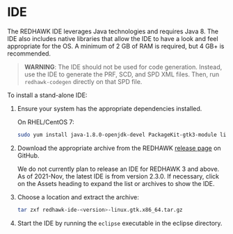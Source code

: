# IDE

The REDHAWK IDE leverages Java technologies and requires Java 8. The IDE also includes native libraries that allow the IDE to have a look and feel appropriate for the OS. A minimum of 2 GB of RAM is required, but 4 GB+ is recommended.

> **WARNING**:  The IDE should not be used for code generation.  Instead, use the IDE to generate the PRF, SCD, and SPD XML files.  Then, run `redhawk-codegen` directly on that SPD file.

To install a stand-alone IDE:

1. Ensure your system has the appropriate dependencies installed.

    On RHEL/CentOS 7:

    ```bash
    sudo yum install java-1.8.0-openjdk-devel PackageKit-gtk3-module libcanberra-gtk3 libwebkit2gtk
    ```  

1. Download the appropriate archive from the REDHAWK [release page](https://github.com/RedhawkSDR/redhawk/releases) on GitHub.  

    We do not currently plan to release an IDE for REDHAWK 3 and above.
    As of 2021-Nov, the latest IDE is from version 2.3.0.
    If necessary, click on the Assets heading to expand the list or archives to show the IDE.

1. Choose a location and extract the archive:

    ```bash
    tar zxf redhawk-ide-<version>-linux.gtk.x86_64.tar.gz
    ```

1. Start the IDE by running the `eclipse` executable in the eclipse directory.
